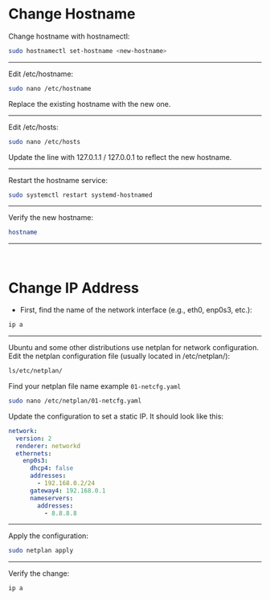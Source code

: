 # Change Hostname

Change hostname with hostnamectl:
```bash
sudo hostnamectl set-hostname <new-hostname>
```
***
Edit /etc/hostname:
``` bash
sudo nano /etc/hostname
```
Replace the existing hostname with the new one.

***
Edit /etc/hosts:
```bash
sudo nano /etc/hosts
```
Update the line with 127.0.1.1 / 127.0.0.1  to reflect the new hostname.

***
Restart the hostname service:
```bash
sudo systemctl restart systemd-hostnamed
```
***
Verify the new hostname:
```bash
hostname
```
***
<br>



# Change IP Address


- First, find the name of the network interface (e.g., eth0, enp0s3, etc.):
```bash
ip a
```
***

Ubuntu and some other distributions use netplan for network configuration.   
Edit the netplan configuration file (usually located in /etc/netplan/):   
```bash
ls/etc/netplan/
```
Find your netplan file name example `01-netcfg.yaml`   
```bash
sudo nano /etc/netplan/01-netcfg.yaml
```
Update the configuration to set a static IP. It should look like this:
```yaml
network:
  version: 2
  renderer: networkd
  ethernets:
    enp0s3:
      dhcp4: false
      addresses:
        - 192.168.0.2/24
      gateway4: 192.168.0.1
      nameservers:
        addresses:
          - 8.8.8.8
```
***
Apply the configuration:
```bash
sudo netplan apply
```
***
Verify the change:
```bash
ip a
```

